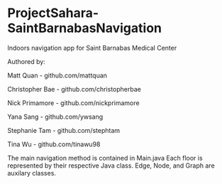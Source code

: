 # ProjectSahara-SaintBarnabasNavigation
Indoors navigation app for Saint Barnabas Medical Center

Authored by:

Matt Quan - github.com/mattquan

Christopher Bae - github.com/christopherbae

Nick Primamore - github.com/nickprimamore

Yana Sang - github.com/ywsang

Stephanie Tam - github.com/stephtam

Tina Wu - github.com/tinawu98

The main navigation method is contained in Main.java
Each floor is represented by their respective Java class.
Edge, Node, and Graph are auxilary classes.

